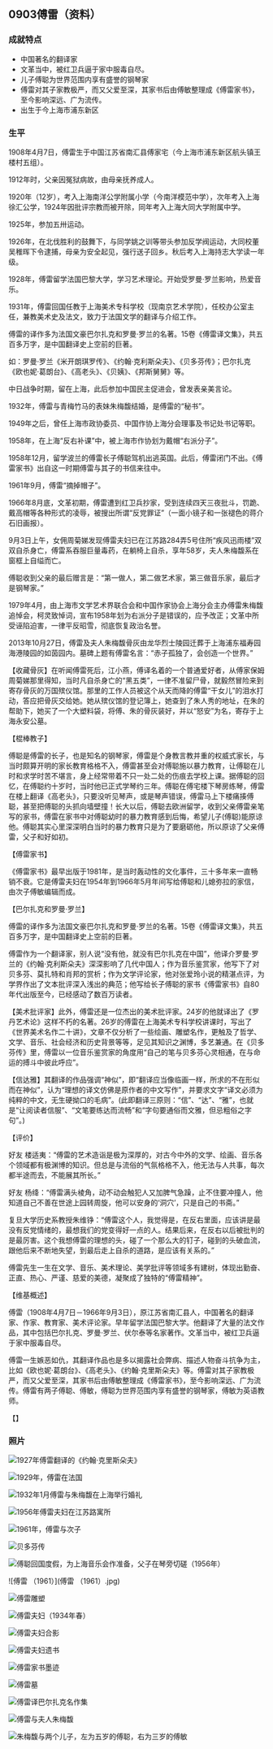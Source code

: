 ## 0903傅雷（资料）

### 成就特点

- 中国著名的翻译家
- 文革当中，被红卫兵逼于家中服毒自尽。
- 儿子傅聪为世界范围内享有盛誉的钢琴家
- 傅雷对其子家教极严，而又父爱至深，其家书后由傅敏整理成《傅雷家书》，至今影响深远、广为流传。
- 出生于今上海市浦东新区


### 生平



1908年4月7日，傅雷生于中国江苏省南汇县傅家宅（今上海市浦东新区航头镇王楼村五组）。

1912年时，父亲因冤狱病故，由母亲抚养成人。

1920年（12岁），考入上海南洋公学附属小学（今南洋模范中学），次年考入上海徐汇公学，1924年因批评宗教而被开除，同年考入上海大同大学附属中学。

1925年，参加五卅运动。

1926年，在北伐胜利的鼓舞下，与同学姚之训等带头参加反学阀运动，大同校董吴稚晖下令逮捕，母亲为安全起见，强行送子回乡。秋后考入上海持志大学读一年级。

1928年，傅雷留学法国巴黎大学，学习艺术理论。开始受罗曼·罗兰影响，热爱音乐。

1931年，傅雷回国任教于上海美术专科学校（现南京艺术学院），任校办公室主任，兼教美术史及法文，致力于法国文学的翻译与介绍工作。

傅雷的译作多为法国文豪巴尔扎克和罗曼·罗兰的名著。15卷《傅雷译文集》，共五百多万字，是中国翻译史上空前的巨著。

如：罗曼·罗兰《米开朗琪罗传》、《约翰·克利斯朵夫》、《贝多芬传》；巴尔扎克《欧也妮·葛朗台》、《高老头》、《贝姨》、《邦斯舅舅》等。

中日战争时期，留在上海，此后参加中国民主促进会，曾发表亲美言论。

1932年，傅雷与青梅竹马的表妹朱梅馥结婚，是傅雷的“秘书”。

1949年之后，曾任上海市政协委员、中国作协上海分会理事及书记处书记等职。

1958年，在上海“反右补课”中，被上海市作协划为戴帽“右派分子”。

1958年12月，留学波兰的傅雷长子傅聪驾机出逃英国。此后，傅雷闭门不出。《傅雷家书》出自这一时期傅雷与其子的书信来往中。

1961年9月，傅雷“摘掉帽子”。

1966年8月底，文革初期，傅雷遭到红卫兵抄家，受到连续四天三夜批斗，罚跪、戴高帽等各种形式的凌辱，被搜出所谓“反党罪证”（一面小镜子和一张褪色的蒋介石旧画报）。

9月3日上午，女佣周菊娣发现傅雷夫妇已在江苏路284弄5号住所“疾风迅雨楼”双双自杀身亡，傅雷系吞服巨量毒药，在躺椅上自杀，享年58岁，夫人朱梅馥系在窗框上自缢而亡。

傅聪收到父亲的最后赠言是：“第一做人，第二做艺术家，第三做音乐家，最后才是钢琴家。”

1979年4月，由上海市文学艺术界联合会和中国作家协会上海分会主办傅雷朱梅馥追悼会，柯灵致悼词，宣布1958年划为右派分子是错误的，应予改正；文革中所受诬陷迫害，一律平反昭雪，彻底恢复政治名誉。

 2013年10月27日，傅雷及夫人朱梅馥骨灰由龙华烈士陵园迁葬于上海浦东福寿园海港陵园的如茵园内。墓碑上题有傅雷名言：“赤子孤独了，会创造一个世界。”



【收藏骨灰】在听闻傅雷死后，江小燕，傅译名着的一个普通爱好者，从傅家保姆周菊娣那里得知，当时凡自杀身亡的“黑五类”，一律不准留尸骨，就毅然冒险来到寄存骨灰的万国殡仪馆。那里的工作人员被这个从天而降的傅雷“干女儿”的泪水打动，答应把骨灰交给她。她从殡仪馆的登记簿上，她查到了朱人秀的地址，在朱的帮助下，她买了一个大塑料袋，将傅、朱的骨灰装好，并以“怒安”为名，寄存于上海永安公墓。

【棍棒教子】

傅聪是傅雷的长子，也是知名的钢琴家，傅雷是个身教言教并重的权威式家长，与当时颇算开明的家长教育格格不入，傅雷甚至会对傅聪施以暴力教育，让傅聪在儿时和求学时苦不堪言，身上经常带着不只一处二处的伤痕去学校上课。据傅聪的回忆，在傅聪约十岁时，当时他已正式学琴约三年。傅聪在傅宅楼下琴房练琴，傅雷在楼上翻译《高老头》，只要没听见琴声，或是琴声错误，傅雷马上下楼痛揍傅聪，甚至把傅聪的头抓向墙壁撞！长大以后，傅聪去欧洲留学，收到父亲傅雷亲笔写的家书，傅雷在家书中对傅聪幼时的暴力教育感到后悔，希望儿子(傅聪)能原谅他。傅聪其实心里深深明白当时的暴力教育只是为了要磨砺他，所以原谅了父亲傅雷，父子和好如初。

【傅雷家书】

《傅雷家书》最早出版于1981年，是当时轰动性的文化事件，三十多年来一直畅销不衰。它是傅雷夫妇在1954年到1966年5月年间写给傅聪和儿媳弥拉的家信，由次子傅敏编辑而成。

【巴尔扎克和罗曼·罗兰】

傅雷的译作多为法国文豪巴尔扎克和罗曼·罗兰的名著。15卷《傅雷译文集》，共五百多万字，是中国翻译史上空前的巨著。

傅雷作为一个翻译家，别人说“没有他，就没有巴尔扎克在中国”，他译介罗曼·罗兰的《约翰·克利斯朵夫》深深影响了几代中国人；作为音乐鉴赏家，他写下了对贝多芬、莫扎特和肖邦的赏析；作为文学评论家，他对张爱玲小说的精湛点评，为学界作出了文本批评深入浅出的典范；他写给长子傅聪的家书《傅雷家书》自80年代出版至今，已经感动了数百万读者。

【美术批评家】此外，傅雷还是一位杰出的美术批评家。24岁的他就译出了《罗丹艺术论》这样不朽的名著。26岁的傅雷在上海美术专科学校讲课时，写出了《世界美术名作二十讲》，文章不仅分析了一些绘画、雕塑名作，更触及了哲学、文学、音乐、社会经济和历史背景等等，足见其知识之渊博，多艺兼通。在《贝多芬传》里，傅雷以一位音乐鉴赏家的角度用“自己的笔与贝多芬心灵相通，在与命运的搏斗中彼此呼应”。

【信达雅】其翻译的作品强调“神似”，即“翻译应当像临画一样，所求的不在形似而在神似”，认为“理想的译文仿佛是原作者的中文写作”，并要求文字“译文必须为纯粹的中文，无生硬拗口的毛病”。(此即翻译三原则：“信”、“达”、“雅”，也就是“让阅读者信服”、“文笔要练达而流畅”和“字句要通俗而文雅，但忌粗俗之字句”。)



【评价】

好友 楼适夷：“傅雷的艺术造诣是极为深厚的，对古今中外的文学、绘画、音乐各个领域都有极渊博的知识。但总是与流俗的气氛格格不入，他无法与人共事，每次都半途而去，不能展其所长。”

好友 杨绛：“傅雷满头棱角，动不动会触犯人又加脾气急躁，止不住要冲撞人，他知道自己不善在世途上园转周旋，他可以安身的‘洞穴’，只是自己的书斋。”

复旦大学历史系教授朱维铮：“傅雷这个人，我觉得是，在反右里面，应该讲是最没有反党情绪的，最想我们的党变得好一点的人。结果后来，在反右以后被批判的是最厉害。这个我想傅雷的理想的头，碰了一个那么大的钉子，碰到的头破血流，跟他后来不断地失望，到最后走上自杀的道路，是应该有关系的。”

傅雷先生一生在文学、音乐、美术理论、美学批评等领域多有建树，体现出勤奋、正直、热心、严谨、慈爱的美德，凝聚成了独特的“傅雷精神”。

【维基概述】

傅雷（1908年4月7日－1966年9月3日），原江苏省南汇县人，中国著名的翻译家、作家、教育家、美术评论家。早年留学法国巴黎大学。他翻译了大量的法文作品，其中包括巴尔扎克、罗曼·罗兰、伏尔泰等名家著作。文革当中，被红卫兵逼于家中服毒自尽。

傅雷一生嫉恶如仇，其翻译作品也是多以揭露社会弊病、描述人物奋斗抗争为主，比如《欧也妮·葛朗台》、《高老头》、《约翰·克里斯朵夫》等。傅雷对其子家教极严，而又父爱至深，其家书后由傅敏整理成《傅雷家书》，至今影响深远、广为流传。傅雷有两子傅聪、傅敏，傅聪为世界范围内享有盛誉的钢琴家，傅敏为英语教师。



【】

### 照片

![1927年傅雷翻译的《约翰·克里斯朵夫》](1927年傅雷翻译的《约翰·克里斯朵夫》.jpeg)

![1929年，傅雷在法国](1929年，傅雷在法国.jpg)

![1932年1月傅雷与朱梅馥在上海举行婚礼](1932年1月傅雷与朱梅馥在上海举行婚礼.jpg)

![1956年傅雷夫妇在江苏路寓所](1956年傅雷夫妇在江苏路寓所.jpg)

![1961年，傅雷与次子](1961年，傅雷与次子.jpg)

![贝多芬传](贝多芬传.jpg)

![傅聪回国度假，为上海音乐会作准备，父子在琴旁切磋（1956年）](傅聪回国度假，为上海音乐会作准备，父子在琴旁切磋（1956年）.jpg)

![傅雷 （1961）](傅雷 （1961）.jpg)

![傅雷雕塑](傅雷雕塑.jpg)

![傅雷夫妇（1934年春）](傅雷夫妇（1934年春）.jpg)

![傅雷夫妇合影](傅雷夫妇合影.jpg)

![傅雷夫妇遗书](傅雷夫妇遗书.jpg)

![傅雷家书墨迹](傅雷家书墨迹.jpg)

![傅雷墓](傅雷墓.jpg)

![傅雷译巴尔扎克名作集](傅雷译巴尔扎克名作集.jpeg)

![傅雷与夫人朱梅馥](傅雷与夫人朱梅馥.jpg)

![朱梅馥与两个儿子，左为五岁的傅聪，右为三岁的傅敏](朱梅馥与两个儿子，左为五岁的傅聪，右为三岁的傅敏.jpg)